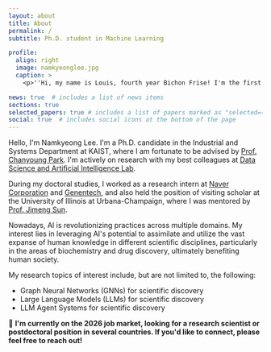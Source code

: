 ```yaml
---
layout: about
title: About
permalink: /
subtitle: Ph.D. student in Machine Learning

profile:
  align: right
  image: namkyeonglee.jpg
  caption: >
    <p>''Hi, my name is Louis, fourth year Bichon Frise! I'm the first dog of AFGRL.''</p>

news: true  # includes a list of news items
sections: true
selected_papers: true # includes a list of papers marked as "selected={true}"
social: true  # includes social icons at the bottom of the page
---
```


Hello, I'm Namkyeong Lee.
I'm a Ph.D. candidate in the Industrial and Systems Department at KAIST,
where I am fortunate to be advised by [Prof. Chanyoung Park](http://dsail.kaist.ac.kr/professor/).
I'm actively on research with my best colleagues at [Data Science and Artificial Intelligence Lab](http://dsail.kaist.ac.kr/).

During my doctoral studies, I worked as a research intern at [Naver Corporation](https://www.navercorp.com/) and [Genentech](https://www.gene.com/), and also held the position of visiting scholar at the University of Illinois at Urbana-Champaign, where I was mentored by [Prof. Jimeng Sun](http://cs.illinois.edu/about/people/faculty/jimeng).

Nowadays, AI is revolutionizing practices across multiple domains. 
My interest lies in leveraging AI's potential to assimilate and utilize the vast expanse of human knowledge in different scientific disciplines, particularly in the areas of biochemistry and drug discovery, ultimately benefiting human society.

My research topics of interest include, but are not limited to, the following:
- Graph Neural Networks (GNNs) for scientific discovery
- Large Language Models (LLMs) for scientific discovery
- LLM Agent Systems for scientific discovery

📌 **I'm currently on the 2026 job market, looking for a research scientist or postdoctoral position in several countries. If you'd like to connect, please feel free to reach out!**